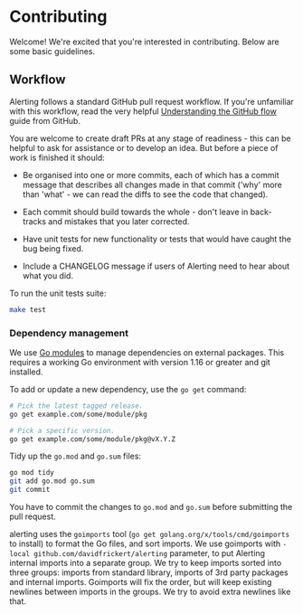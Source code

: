 # Contributing

Welcome! We're excited that you're interested in contributing. Below are some
basic guidelines.

## Workflow

Alerting follows a standard GitHub pull request workflow. If you're unfamiliar
with this workflow, read the very helpful [Understanding the GitHub
flow][github-flow] guide from GitHub.

[github-flow]: https://guides.github.com/introduction/flow/

You are welcome to create draft PRs at any stage of readiness - this can be
helpful to ask for assistance or to develop an idea. But before a piece of work
is finished it should:

* Be organised into one or more commits, each of which has a commit message
  that describes all changes made in that commit ('why' more than 'what' - we
  can read the diffs to see the code that changed).

* Each commit should build towards the whole - don't leave in back-tracks and
  mistakes that you later corrected.

* Have unit tests for new functionality or tests that would have caught the bug
  being fixed.

* Include a CHANGELOG message if users of Alerting need to hear about what you
  did.

To run the unit tests suite:

```bash
make test
```

### Dependency management

We use [Go modules] to manage dependencies on external packages. This requires
a working Go environment with version 1.16 or greater and git installed.

[Go modules]: https://golang.org/cmd/go/#hdr-Modules__module_versions__and_more

To add or update a new dependency, use the `go get` command:

```bash
# Pick the latest tagged release.
go get example.com/some/module/pkg

# Pick a specific version.
go get example.com/some/module/pkg@vX.Y.Z
```

Tidy up the `go.mod` and `go.sum` files:

```bash
go mod tidy
git add go.mod go.sum
git commit
```

You have to commit the changes to `go.mod` and `go.sum` before submitting the
pull request.

alerting uses the `goimports` tool (`go get golang.org/x/tools/cmd/goimports` to
install) to format the Go files, and sort imports. We use goimports with
`-local github.com/davidfrickert/alerting` parameter, to put Alerting internal imports into
a separate group. We try to keep imports sorted into three groups:
imports from standard library, imports of 3rd party packages and internal
imports. Goimports will fix the order, but will keep existing newlines
between imports in the groups. We try to avoid extra newlines like that.